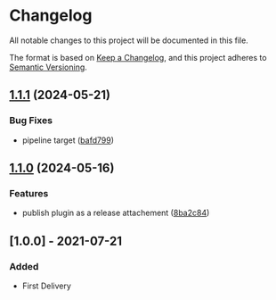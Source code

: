 # Changelog

All notable changes to this project will be documented in this file.

The format is based on [Keep a Changelog](https://keepachangelog.com/en/1.0.0/),
and this project adheres to [Semantic Versioning](https://semver.org/spec/v2.0.0.html).



## [1.1.1](https://github.com/Yasmine92/alm-plug-in-for-grafana/compare/v1.1.0...v1.1.1) (2024-05-21)


### Bug Fixes

* pipeline target ([bafd799](https://github.com/Yasmine92/alm-plug-in-for-grafana/commit/bafd799f90bd7a2e34637fe80ff91ce151eebf25))

## [1.1.0](https://github.com/Yasmine92/alm-plug-in-for-grafana/compare/v1.0.0...v1.1.0) (2024-05-16)


### Features

* publish plugin as a release attachement ([8ba2c84](https://github.com/Yasmine92/alm-plug-in-for-grafana/commit/8ba2c84f4ab78dd92cc5d1dac1245d204128a815))

## [1.0.0] - 2021-07-21

### Added

- First Delivery

